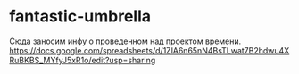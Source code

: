 # fantastic-umbrella

Сюда заносим инфу о проведенном над проектом времени.
https://docs.google.com/spreadsheets/d/1ZlA6n65nN4BsTLwat7B2hdwu4XRuBKBS_MYfyJ5xR1o/edit?usp=sharing
